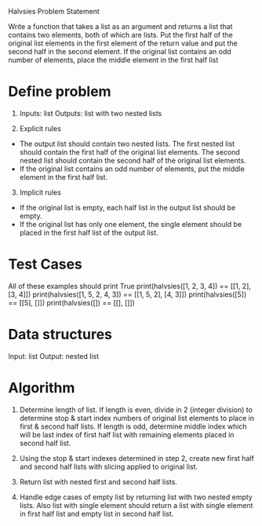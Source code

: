 Halvsies Problem Statement

Write a function that takes a list as an argument and returns a list that contains two elements, both of which are lists. Put the first half of the original list elements in the first element of the return value and put the second half in the second element. If the original list contains an odd number of elements, place the middle element in the first half list

# Define problem
1. Inputs: list
   Outputs: list with two nested lists

2. Explicit rules
  - The output list should contain two nested lists. The first nested list should contain
    the first half of the original list elements. The second nested list should contain
    the second half of the original list elements.
  - If the original list contains an odd number of elements, put the middle element in the
    first half list.

3. Implicit rules
  - If the original list is empty, each half list in the output list should be empty.
  - If the original list has only one element, the single element should be placed in
    the first half list of the output list.

# Test Cases
All of these examples should print True
print(halvsies([1, 2, 3, 4]) == [[1, 2], [3, 4]])
print(halvsies([1, 5, 2, 4, 3]) == [[1, 5, 2], [4, 3]])
print(halvsies([5]) == [[5], []])
print(halvsies([]) == [[], []])

# Data structures
Input: list
Output: nested list

# Algorithm

1. Determine length of list. If length is even, divide in 2 (integer division) to determine 
   stop & start index numbers of original list elements to place in first & second half lists. 
   If length is odd, determine middle index which will be last index of first 
   half list with remaining elements placed in second half list.
2. Using the stop & start indexes determined in step 2, create new first half and second
   half lists with slicing applied to original list. 

4. Return list with nested first and second half lists.
5. Handle edge cases of empty list by returning list with two nested empty lists. 
   Also list with single element should return a list with single element in first
   half list and empty list in second half list.